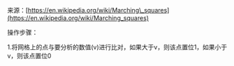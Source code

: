 来源：[https://en.wikipedia.org/wiki/Marching\_squares](https://en.wikipedia.org/wiki/Marching_squares)

操作步骤：

1.将网格上的点与要分析的数值\(v\)进行比对，如果大于v，则该点置位1，如果小于v，则该点置位0


